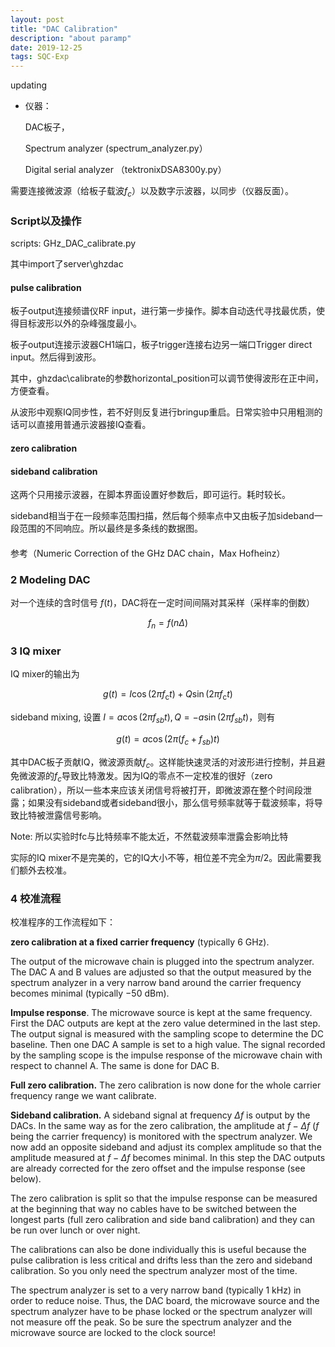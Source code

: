 ```yaml
---
layout: post
title: "DAC Calibration"
description: "about paramp"
date: 2019-12-25
tags: SQC-Exp
---
```




updating



- 仪器：

  DAC板子，

  Spectrum analyzer (spectrum_analyzer.py）

  Digital serial analyzer （tektronixDSA8300y.py）







需要连接微波源（给板子载波$f_c$）以及数字示波器，以同步（仪器反面）。



### Script以及操作

scripts: GHz_DAC_calibrate.py

其中import了server\ghzdac

#### pulse calibration

板子output连接频谱仪RF input，进行第一步操作。脚本自动迭代寻找最优质，使得目标波形以外的杂峰强度最小。

板子output连接示波器CH1端口，板子trigger连接右边另一端口Trigger direct input。然后得到波形。

其中，ghzdac\calibrate的参数horizontal_position可以调节使得波形在正中间，方便查看。

从波形中观察IQ同步性，若不好则反复进行bringup重启。日常实验中只用粗测的话可以直接用普通示波器接IQ查看。

#### zero calibration

#### sideband calibration

这两个只用接示波器，在脚本界面设置好参数后，即可运行。耗时较长。

sideband相当于在一段频率范围扫描，然后每个频率点中又由板子加sideband一段范围的不同响应。所以最终是多条线的数据图。

#### 

参考（Numeric Correction of the GHz DAC chain，Max Hofheinz）





### 2	Modeling DAC

对一个连续的含时信号 $f(t)$，DAC将在一定时间间隔对其采样（采样率的倒数）

$$
f_n = f(n\Delta)
$$


### 3	IQ mixer

IQ mixer的输出为

$$
g(t)=I \cos \left(2 \pi f_{\mathrm{c}} t\right)+Q \sin \left(2 \pi f_{\mathrm{c}} t\right)
$$

sideband mixing, 设置 $I = a \cos(2\pi f_{sb} t),Q=-a\sin(2\pi f_{sb} t)$，则有

$$
g(t) = a \cos(2\pi (f_c + f_{sb})t)
$$

其中DAC板子贡献IQ，微波源贡献$f_c$。这样能快速灵活的对波形进行控制，并且避免微波源的$f_c$导致比特激发。因为IQ的零点不一定校准的很好（zero calibration），所以一些本来应该关闭信号将被打开，即微波源在整个时间段泄露；如果没有sideband或者sideband很小，那么信号频率就等于载波频率，将导致比特被泄露信号影响。

Note: 所以实验时fc与比特频率不能太近，不然载波频率泄露会影响比特

实际的IQ mixer不是完美的，它的IQ大小不等，相位差不完全为$\pi/2$。因此需要我们额外去校准。



### 4	校准流程

校准程序的工作流程如下：

**zero calibration at a fixed carrier frequency** (typically 6 GHz).

The output of the microwave chain is plugged into the spectrum analyzer. The DAC A and B values are adjusted so that the output measured by the spectrum analyzer in a very narrow band around the carrier frequency becomes minimal (typically −50 dBm). 



**Impulse response**. The microwave source is kept at the same frequency. First the DAC outputs are kept at the zero value determined in the last step. The output signal is measured with the sampling scope to determine the DC baseline. Then one DAC A sample is set to a high value. The signal recorded by the sampling scope is the impulse response of the microwave chain with respect to channel A. The same is done for DAC B.

**Full zero calibration.** The zero calibration is now done for the whole carrier frequency range we want calibrate.

**Sideband calibration.** A sideband signal at frequency $\Delta f$ is output by the DACs. In the same way as for the zero calibration, the amplitude at $f-\Delta f$ ($f$ being the carrier frequency) is monitored with the spectrum analyzer. We now add an opposite sideband and adjust its complex amplitude so that the amplitude measured at $f-\Delta f$ becomes minimal. In this step the DAC outputs are already corrected for the zero offset and the impulse response (see below).



The zero calibration is split so that the impulse response can be measured at the beginning that way no cables have to be switched between the longest parts (full zero calibration and side band calibration) and they can be run over lunch or over night.



The calibrations can also be done individually this is useful because the pulse calibration is less critical and drifts less than the zero and sideband calibration. So you only need the spectrum analyzer most of the time. 



The spectrum analyzer is set to a very narrow band (typically 1 kHz) in order to reduce noise. Thus, the DAC board, the microwave source and the spectrum analyzer have to be phase locked or the spectrum analyzer will not measure off the peak. So be sure the spectrum analyzer and the microwave source are locked to the clock source!







